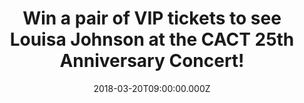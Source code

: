 ---
campaign-uuid: "c-8422b0b3-f25b-4455-b981-a452db794f21"
type: "Preview"
category: "Competition"
date: "2018-03-20T09:00:00.000Z"
end-date: "2018-04-10T23:59:00.000Z"
disable-form: false
is_promoted: false
has_entry_page: true
title: "Win a pair of VIP tickets to see Louisa Johnson at the CACT 25th Anniversary\
  \ Concert!"
competition-description: "<p>Charlton Athletic Community Trust has been bringing opportunity\
  \ and social change to communities for more than two decades! To celebrate their\
  \ 25th Anniversary the X Factor winner Louisa Johnson will headline an exclusive\
  \ concert sponsored by Andrews Air Conditioning and we want YOU to be there!</p>\
  \ \r\n<p>Click on the link to get involved!</p>"
hero-header: "Win a pair of VIP tickets to see Louisa Johnson live at Indigo at The\
  \ O2!"
terms-confirmation: "N/A"
banner-img: "https://assets.expresslyapp.com/asset-072ad130-3e3d-4f0c-bbab-85d16abd0fdc.jpg"
logo-left-href: "https://www.andrews-sykes.com"
logo-left-image: "https://assets.expresslyapp.com/asset-5b986a97-efdb-4e15-8988-4f27d58a32e0.jpg"
logo-left-title: "Andrews Air Conditioning"
bg-image-hero: "https://assets.expresslyapp.com/asset-7f0f6a5c-978a-4922-aa07-881625bf13dc.jpg"
bg-image-first: "https://assets.expresslyapp.com/asset-e736785f-1f06-47d2-ada7-ecf394294b22.jpg"
bg-image-second: "https://assets.expresslyapp.com/asset-6a29aa5f-38c4-48a6-916a-be23d41baee6.jpg"
bg-image-third: "https://assets.expresslyapp.com/asset-abb6e58a-e574-4b71-a14e-c364e6b8a037.jpg"
section1-content: "The 25th Anniversary Committee of the Charlton Athletic Community\
  \ Trust is excited to announce an exclusive concert in order to support projects\
  \ at the heart of the community and where the X Factor winner Louisa Johnson will\
  \ perform live!"
section2-content: "<p>The country’s leading supplier of specialist cooling services\
  \ and operate temporary solutions to clients across a full scale of industries,\
  \ <a href=\"https://www.andrews-sykes.com/air-conditioning/\"> Andrews Air conditioning\
  \ </a> is the sponsor of this amazing concert!</p>\r\n<p>Thanks to them and NME,\
  \ you could win a pair of VIP tickets to attend the event!</p>"
section3-content: "<p>The X Factor winner Louisa Johnson will headline The 25th Anniversary\
  \ concert at Indigo at The O2 on Friday 18 May where Radio and TV personality Dave\
  \ Berry will host the concert in which all funds raised will go to support the organisation’\
  s activities! \r\nWe have a pair of VIP tickets to see her perform live and to meet\
  \ and greet Louisa herself!</p> \r\n<p>If you are over 16 and a big fan of Louisa\
  \ Johnson, complete the form below to be in with a chance to see her perform live!</p>\r\
  \n<p>Good luck!</p>"
entry-title: "A pair of VIP tickets to see Louisa Johnson at the CACT 25th Anniversary\
  \ Concert"
entry-content: "<p>Enter the draw to win a pair of VIP tickets to see Louisa Johnson\
  \ at the CACT 25th Anniversary Concert by completing the form below before 23:59\
  \ on 10/04/2018.</p>"
has-winner: false
prize-description: "A pair of VIP tickets to see Louisa Johnson at the CACT 25th Anniversary\
  \ Concert"
prize-restrictions: "No-one below the age of 16 may enter the competition"
---